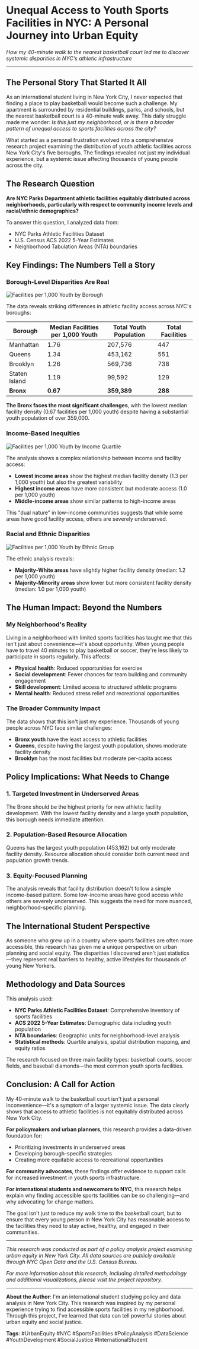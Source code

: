 # Unequal Access to Youth Sports Facilities in NYC: A Personal Journey into Urban Equity

*How my 40-minute walk to the nearest basketball court led me to discover systemic disparities in NYC's athletic infrastructure*

---

## The Personal Story That Started It All

As an international student living in New York City, I never expected that finding a place to play basketball would become such a challenge. My apartment is surrounded by residential buildings, parks, and schools, but the nearest basketball court is a 40-minute walk away. This daily struggle made me wonder: *Is this just my neighborhood, or is there a broader pattern of unequal access to sports facilities across the city?*

What started as a personal frustration evolved into a comprehensive research project examining the distribution of youth athletic facilities across New York City's five boroughs. The findings revealed not just my individual experience, but a systemic issue affecting thousands of young people across the city.

## The Research Question

**Are NYC Parks Department athletic facilities equitably distributed across neighborhoods, particularly with respect to community income levels and racial/ethnic demographics?**

To answer this question, I analyzed data from:
- NYC Parks Athletic Facilities Dataset
- U.S. Census ACS 2022 5-Year Estimates
- Neighborhood Tabulation Areas (NTA) boundaries

## Key Findings: The Numbers Tell a Story

### Borough-Level Disparities Are Real

![Facilities per 1,000 Youth by Borough](borough_facility_density_english.png)

The data reveals striking differences in athletic facility access across NYC's boroughs:

| Borough | Median Facilities per 1,000 Youth | Total Youth Population | Total Facilities |
|---------|-----------------------------------|------------------------|------------------|
| Manhattan | 1.76 | 207,576 | 447 |
| Queens | 1.34 | 453,162 | 551 |
| Brooklyn | 1.26 | 569,736 | 738 |
| Staten Island | 1.19 | 99,592 | 129 |
| **Bronx** | **0.67** | **359,389** | **288** |

**The Bronx faces the most significant challenges**, with the lowest median facility density (0.67 facilities per 1,000 youth) despite having a substantial youth population of over 359,000.

### Income-Based Inequities

![Facilities per 1,000 Youth by Income Quartile](nta_facility_per1000_box_income_final.png)

The analysis shows a complex relationship between income and facility access:

- **Lowest income areas** show the highest median facility density (1.3 per 1,000 youth) but also the greatest variability
- **Highest income areas** have more consistent but moderate access (1.0 per 1,000 youth)
- **Middle-income areas** show similar patterns to high-income areas

This "dual nature" in low-income communities suggests that while some areas have good facility access, others are severely underserved.

### Racial and Ethnic Disparities

![Facilities per 1,000 Youth by Ethnic Group](ethnicity_facility_distribution_final.png)

The ethnic analysis reveals:

- **Majority-White areas** have slightly higher facility density (median: 1.2 per 1,000 youth)
- **Majority-Minority areas** show lower but more consistent facility density (median: 1.0 per 1,000 youth)

## The Human Impact: Beyond the Numbers

### My Neighborhood's Reality

Living in a neighborhood with limited sports facilities has taught me that this isn't just about convenience—it's about opportunity. When young people have to travel 40 minutes to play basketball or soccer, they're less likely to participate in sports regularly. This affects:

- **Physical health**: Reduced opportunities for exercise
- **Social development**: Fewer chances for team building and community engagement
- **Skill development**: Limited access to structured athletic programs
- **Mental health**: Reduced stress relief and recreational opportunities

### The Broader Community Impact

The data shows that this isn't just my experience. Thousands of young people across NYC face similar challenges:

- **Bronx youth** have the least access to athletic facilities
- **Queens**, despite having the largest youth population, shows moderate facility density
- **Brooklyn** has the most facilities but moderate per-capita access

## Policy Implications: What Needs to Change

### 1. Targeted Investment in Underserved Areas

The Bronx should be the highest priority for new athletic facility development. With the lowest facility density and a large youth population, this borough needs immediate attention.

### 2. Population-Based Resource Allocation

Queens has the largest youth population (453,162) but only moderate facility density. Resource allocation should consider both current need and population growth trends.

### 3. Equity-Focused Planning

The analysis reveals that facility distribution doesn't follow a simple income-based pattern. Some low-income areas have good access while others are severely underserved. This suggests the need for more nuanced, neighborhood-specific planning.

## The International Student Perspective

As someone who grew up in a country where sports facilities are often more accessible, this research has given me a unique perspective on urban planning and social equity. The disparities I discovered aren't just statistics—they represent real barriers to healthy, active lifestyles for thousands of young New Yorkers.

## Methodology and Data Sources

This analysis used:
- **NYC Parks Athletic Facilities Dataset**: Comprehensive inventory of sports facilities
- **ACS 2022 5-Year Estimates**: Demographic data including youth population
- **NTA boundaries**: Geographic units for neighborhood-level analysis
- **Statistical methods**: Quartile analysis, spatial distribution mapping, and equity ratios

The research focused on three main facility types: basketball courts, soccer fields, and baseball diamonds—the most common youth sports facilities.

## Conclusion: A Call for Action

My 40-minute walk to the basketball court isn't just a personal inconvenience—it's a symptom of a larger systemic issue. The data clearly shows that access to athletic facilities is not equitably distributed across New York City.

**For policymakers and urban planners**, this research provides a data-driven foundation for:
- Prioritizing investments in underserved areas
- Developing borough-specific strategies
- Creating more equitable access to recreational opportunities

**For community advocates**, these findings offer evidence to support calls for increased investment in youth sports infrastructure.

**For international students and newcomers to NYC**, this research helps explain why finding accessible sports facilities can be so challenging—and why advocating for change matters.

The goal isn't just to reduce my walk time to the basketball court, but to ensure that every young person in New York City has reasonable access to the facilities they need to stay active, healthy, and engaged in their communities.

---

*This research was conducted as part of a policy analysis project examining urban equity in New York City. All data sources are publicly available through NYC Open Data and the U.S. Census Bureau.*

*For more information about this research, including detailed methodology and additional visualizations, please visit the project repository.*

---

**About the Author**: I'm an international student studying policy and data analysis in New York City. This research was inspired by my personal experience trying to find accessible sports facilities in my neighborhood. Through this project, I've learned that data can tell powerful stories about urban equity and social justice.

**Tags**: #UrbanEquity #NYC #SportsFacilities #PolicyAnalysis #DataScience #YouthDevelopment #SocialJustice #InternationalStudent 